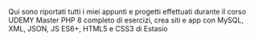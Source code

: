 Qui sono riportati tutti i miei appunti e progetti effettuati durante il corso UDEMY Master PHP 8 completo di esercizi, crea siti e app con MySQL, XML, JSON, JS ES6+, HTML5 e CSS3 di Estasio
